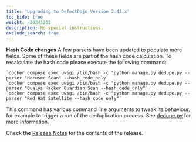 ```yaml
---
title: 'Upgrading to DefectDojo Version 2.42.x'
toc_hide: true
weight: -20241202
description: No special instructions.
exclude_search: true
---
```


**Hash Code changes**
A few parsers have been updated to populate more fields. Some of these fields are part of the hash code calculation. To recalculate the hash code please execute the following command:

    `docker compose exec uwsgi /bin/bash -c "python manage.py dedupe.py --parser "Horusec Scan" --hash_code_only`
    `docker compose exec uwsgi /bin/bash -c "python manage.py dedupe.py --parser "Qualys Hacker Guardian Scan --hash_code_only"`
    `docker compose exec uwsgi /bin/bash -c "python manage.py dedupe.py --parser "Red Hat Satellite --hash_code_only"`

This command has various command line arguments to tweak its behaviour, for example to trigger a run of the deduplication process.
See [dedupe.py](https://github.com/DefectDojo/django-DefectDojo/blob/master/dojo/management/commands/dedupe.py) for more information.

Check the [Release Notes](https://github.com/DefectDojo/django-DefectDojo/releases/tag/2.42.0) for the contents of the release.

